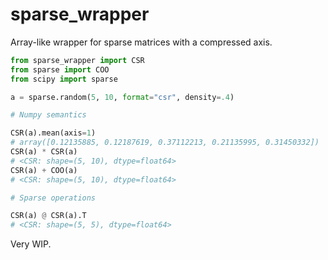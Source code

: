 # sparse_wrapper

Array-like wrapper for sparse matrices with a compressed axis.

```python
from sparse_wrapper import CSR
from sparse import COO
from scipy import sparse

a = sparse.random(5, 10, format="csr", density=.4)

# Numpy semantics

CSR(a).mean(axis=1)
# array([0.12135885, 0.12187619, 0.37112213, 0.21135995, 0.31450332])
CSR(a) * CSR(a)
# <CSR: shape=(5, 10), dtype=float64>
CSR(a) + COO(a)
# <CSR: shape=(5, 10), dtype=float64>

# Sparse operations

CSR(a) @ CSR(a).T
# <CSR: shape=(5, 5), dtype=float64>
```

Very WIP.